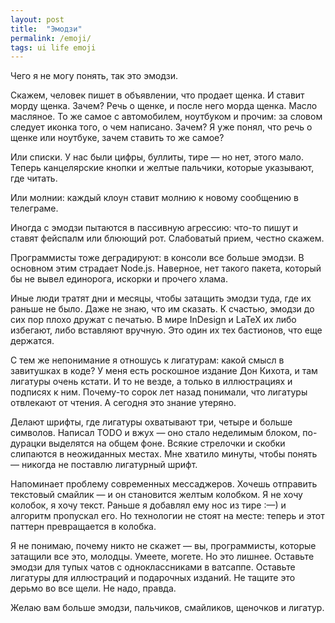 ```yaml
---
layout: post
title:  "Эмодзи"
permalink: /emoji/
tags: ui life emoji
---
```


Чего я не могу понять, так это эмодзи.

Скажем, человек пишет в объявлении, что продает щенка. И ставит морду
щенка. Зачем? Речь о щенке, и после него морда щенка. Масло масляное. То же
самое с автомобилем, ноутбуком и прочим: за словом следует иконка того, о чем
написано. Зачем? Я уже понял, что речь о щенке или ноутбуке, зачем ставить то же
самое?

Или списки. У нас были цифры, буллиты, тире — но нет, этого мало. Теперь
канцелярские кнопки и желтые пальчики, которые указывают, где читать.

Или молнии: каждый клоун ставит молнию к новому сообщению в телеграме.

Иногда с эмодзи пытаются в пассивную агрессию: что-то пишут и ставят фейспалм
или блюющий рот. Слабоватый прием, честно скажем.

Программисты тоже деградируют: в консоли все больше эмодзи. В основном этим
страдает Node.js. Наверное, нет такого пакета, который бы не вывел единорога,
искорки и прочего хлама.

Иные люди тратят дни и месяцы, чтобы затащить эмодзи туда, где их раньше не
было. Даже не знаю, что им сказать. К счастью, эмодзи до сих пор плохо дружат с
печатью. В мире InDesign и LaTeX их либо избегают, либо вставляют вручную. Это
один их тех бастионов, что еще держатся.

С тем же непонимание я отношусь к лигатурам: какой смысл в завитушках в коде? У
меня есть роскошное издание Дон Кихота, и там лигатуры очень кстати. И то не
везде, а только в иллюстрациях и подписях к ним. Почему-то сорок лет назад
понимали, что лигатуры отвлекают от чтения. А сегодня это знание утеряно.

Делают шрифты, где лигатуры охватывают три, четыре и больше символов. Написал
TODO и вжух — оно стало неделимым блоком, по-дурацки выделятся на общем
фоне. Всякие стрелочки и скобки слипаются в неожиданных местах. Мне хватило
минуты, чтобы понять — никогда не поставлю лигатурный шрифт.

Напоминает проблему современных мессаджеров. Хочешь отправить текстовый смайлик
— и он становится желтым колобком. Я не хочу колобок, я хочу текст. Раньше я
добавлял ему нос из тире :—) и алгоритм пропускал его. Но технологии не стоят на
месте: теперь и этот паттерн превращается в колобка.

Я не понимаю, почему никто не скажет — вы, программисты, которые затащили все
это, молодцы. Умеете, могете. Но это лишнее. Оставьте эмодзи для тупых чатов с
одноклассниками в ватсаппе. Оставьте лигатуры для иллюстраций и подарочных
изданий. Не тащите это дерьмо во все щели. Не надо, правда.

Желаю вам больше эмодзи, пальчиков, смайликов, щеночков и лигатур.
